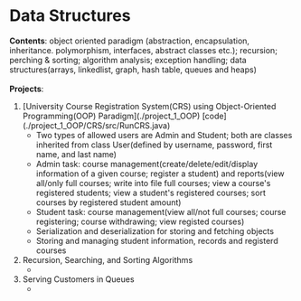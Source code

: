# Data Structures 
<strong>Contents</strong>: object oriented paradigm (abstraction, encapsulation, inheritance. polymorphism, interfaces, abstract classes etc.); recursion; perching & sorting; algorithm analysis; exception handling; data structures(arrays, linkedlist, graph, hash table, queues and heaps)<br><br>
<strong>Projects</strong>:
<ol>
<li>[University Course Registration System(CRS) using Object-Oriented Programming(OOP) Paradigm](./project_1_OOP) [code](./project_1_OOP/CRS/src/RunCRS.java)
<ul>
<li>Two types of allowed users are Admin and Student; both are classes inherited from class User(defined by username, password, first name, and last name)</li>
<li>Admin task: course management(create/delete/edit/display information of a given course; register a student) and reports(view all/only full courses; write into file full courses; view a course's registered students; view a student's registered courses; sort courses by registered student amount)</li>
<li>Student task: course management(view all/not full courses; course registering; course withdrawing; view registed courses)</li>
<li>Serialization and deserialization for storing and fetching objects</li>
<li>Storing and managing student information, records and registerd courses</li>
</ul>
</li>
<li>Recursion, Searching, and Sorting Algorithms
<ul>
<li></li>
</ul>
</li>
<li>Serving Customers in Queues
<ul>
<li></li>
</ul>
</li>
</ol>
